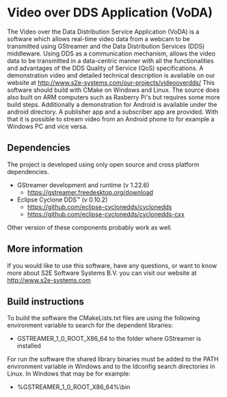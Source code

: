# Video over DDS Application (VoDA) #

The Video over the Data Distribution Service Application (VoDA) is a software which allows real-time video data from a webcam to be transmitted using GStreamer and the Data Distribution Services (DDS) middleware. Using DDS as a communication mechanism, allows the video data to be transmitted in a data-centric manner with all the functionalities and advantages of the DDS Quality of Service (QoS) specifications. A demonstration video and detailed technical description is available on our website at <http://www.s2e-systems.com/our-projects/videooverdds/>
This software should build with CMake on Windows and Linux. The source does also built on ARM computers such as Rasberry Pi's but requires some more build steps.
Additionally a demonstration for Android is available under the android directory. A publisher app and a subscriber app are provided. With that it is possible to stream video from an Android phone to for example a Windows PC and vice versa.

## Dependencies ##

The project is developed using only open source and cross platform dependencies.

- GStreamer development and runtime  (v 1.22.6)
  - <https://gstreamer.freedesktop.org/download>
- Eclipse Cyclone DDS™ (v 0.10.2)
  - <https://github.com/eclipse-cyclonedds/cyclonedds>
  - <https://github.com/eclipse-cyclonedds/cyclonedds-cxx>

Other version of these components probably work as well.

## More information ##

If you would like to use this software, have any questions, or want to know more about S2E Software Systems B.V. you can visit our website at <http://www.s2e-systems.com>

## Build instructions ##

To build the software the CMakeLists.txt files are using the following environment variable to search for the dependent libraries:

- GSTREAMER_1_0_ROOT_X86_64 to the folder where GStreamer is installed

For run the software the shared library binaries must be added to the PATH environment variable in Windows and to the ldconfig search directories in Linux. In Windows that may be for example:

- %GSTREAMER_1_0_ROOT_X86_64%\bin
